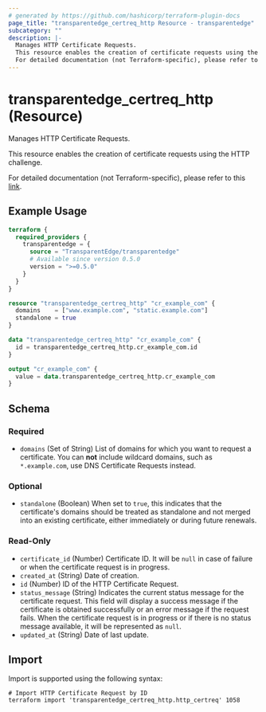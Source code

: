 ```yaml
---
# generated by https://github.com/hashicorp/terraform-plugin-docs
page_title: "transparentedge_certreq_http Resource - transparentedge"
subcategory: ""
description: |-
  Manages HTTP Certificate Requests.
  This resource enables the creation of certificate requests using the HTTP challenge.
  For detailed documentation (not Terraform-specific), please refer to this link https://docs.transparentedge.eu/getting-started/dashboard/auto-provisioning/ssl.
---
```


# transparentedge_certreq_http (Resource)

Manages HTTP Certificate Requests.

This resource enables the creation of certificate requests using the HTTP challenge.

For detailed documentation (not Terraform-specific), please refer to this [link](https://docs.transparentedge.eu/getting-started/dashboard/auto-provisioning/ssl).

## Example Usage

```terraform
terraform {
  required_providers {
    transparentedge = {
      source = "TransparentEdge/transparentedge"
      # Available since version 0.5.0
      version = ">=0.5.0"
    }
  }
}

resource "transparentedge_certreq_http" "cr_example_com" {
  domains    = ["www.example.com", "static.example.com"]
  standalone = true
}

data "transparentedge_certreq_http" "cr_example_com" {
  id = transparentedge_certreq_http.cr_example_com.id
}

output "cr_example_com" {
  value = data.transparentedge_certreq_http.cr_example_com
}
```

<!-- schema generated by tfplugindocs -->
## Schema

### Required

- `domains` (Set of String) List of domains for which you want to request a certificate. You can **not** include wildcard domains, such as `*.example.com`, use DNS Certificate Requests instead.

### Optional

- `standalone` (Boolean) When set to `true`, this indicates that the certificate's domains should be treated as standalone and not merged into an existing certificate, either immediately or during future renewals.

### Read-Only

- `certificate_id` (Number) Certificate ID. It will be `null` in case of failure or when the certificate request is in progress.
- `created_at` (String) Date of creation.
- `id` (Number) ID of the HTTP Certificate Request.
- `status_message` (String) Indicates the current status message for the certificate request. This field will display a success message if the certificate is obtained successfully or an error message if the request fails. When the certificate request is in progress or if there is no status message available, it will be represented as `null`.
- `updated_at` (String) Date of last update.

## Import

Import is supported using the following syntax:

```shell
# Import HTTP Certificate Request by ID
terraform import 'transparentedge_certreq_http.http_certreq' 1058
```
